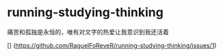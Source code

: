 # running-studying-thinking
痛苦和孤独是永恒的，唯有对文字的热爱让我意识到我还活着

[] (https://github.com/RaguelFoReveR/running-studying-thinking/issues/1)

